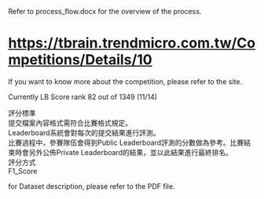 Refer to process_flow.docx for the overview of the process.

# https://tbrain.trendmicro.com.tw/Competitions/Details/10
If you want to know more about the competition, please refer to the site.

Currently LB Score rank 82 out of 1349 (11/14) 

評分標準  
提交檔案內容格式需符合比賽格式規定。  
Leaderboard系統會對每次的提交結果進行評測。  
比賽過程中，參賽隊伍會得到Public Leaderboard評測的分數做為參考。比賽結束時會另外公佈Private Leaderboard的結果，並以此結果進行最終排名。  
評分方式  
F1_Score  

for Dataset description, please refer to the PDF file.
